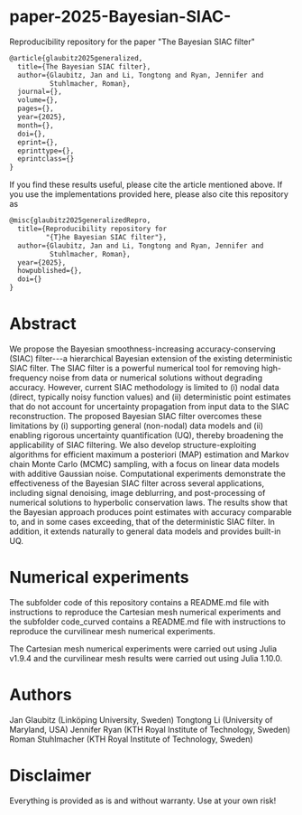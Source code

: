 # paper-2025-Bayesian-SIAC-
Reproducibility repository for the paper "The Bayesian SIAC filter"

```latex
@article{glaubitz2025generalized,
  title={The Bayesian SIAC filter},
  author={Glaubitz, Jan and Li, Tongtong and Ryan, Jennifer and
          Stuhlmacher, Roman},
  journal={},
  volume={},
  pages={},
  year={2025},
  month={},
  doi={},
  eprint={},
  eprinttype={},
  eprintclass={}
}
```


If you find these results useful, please cite the article mentioned above. If you use the implementations provided here, please also cite this repository as

```latex
@misc{glaubitz2025generalizedRepro,
  title={Reproducibility repository for
         "{T}he Bayesian SIAC filter"},
  author={Glaubitz, Jan and Li, Tongtong and Ryan, Jennifer and
          Stuhlmacher, Roman},
  year={2025},
  howpublished={},
  doi={}
}
```

# Abstract

We propose the Bayesian smoothness-increasing accuracy-conserving (SIAC) filter---a hierarchical Bayesian extension of the existing deterministic SIAC filter. 
The SIAC filter is a powerful numerical tool for removing high-frequency noise from data or numerical solutions without degrading accuracy.
However, current SIAC methodology is limited to (i) nodal data (direct, typically noisy function values) and (ii) deterministic point estimates that do not account for uncertainty propagation from input data to the SIAC reconstruction.
The proposed Bayesian SIAC filter overcomes these limitations by (i) supporting general (non-nodal) data models and (ii) enabling rigorous uncertainty quantification (UQ), thereby broadening the applicability of SIAC filtering.
We also develop structure-exploiting algorithms for efficient maximum a posteriori (MAP) estimation and Markov chain Monte Carlo (MCMC) sampling, with a focus on linear data models with additive Gaussian noise.
Computational experiments demonstrate the effectiveness of the Bayesian SIAC filter across several applications, including signal denoising, image deblurring, and post-processing of numerical solutions to hyperbolic conservation laws. 
The results show that the Bayesian approach produces point estimates with accuracy comparable to, and in some cases exceeding, that of the deterministic SIAC filter. 
In addition, it extends naturally to general data models and provides built-in UQ.


# Numerical experiments

The subfolder code of this repository contains a README.md file with instructions to reproduce the Cartesian mesh numerical experiments and the subfolder code_curved contains a README.md file with instructions to reproduce the curvilinear mesh numerical experiments.

The Cartesian mesh numerical experiments were carried out using Julia v1.9.4 and the curvilinear mesh results were carried out using Julia 1.10.0.


# Authors

Jan Glaubitz (Linköping University, Sweden)
Tongtong Li (University of Maryland, USA)
Jennifer Ryan (KTH Royal Institute of Technology, Sweden)
Roman Stuhlmacher (KTH Royal Institute of Technology, Sweden)

# Disclaimer

Everything is provided as is and without warranty. Use at your own risk!

